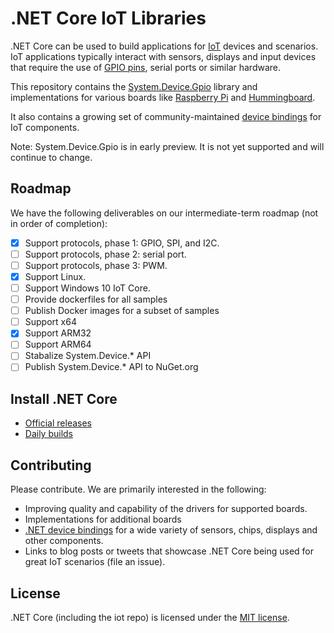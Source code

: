 # .NET Core IoT Libraries

.NET Core can be used to build applications for [IoT](https://en.wikipedia.org/wiki/Internet_of_things) devices and scenarios. IoT applications typically interact with sensors, displays and input devices that require the use of [GPIO pins](https://en.wikipedia.org/wiki/General-purpose_input/output), serial ports or similar hardware.

This repository contains the [System.Device.Gpio](https://dotnet.myget.org/feed/dotnet-corefxlab/package/nuget/System.Devices.Gpio) library and implementations for various boards like [Raspberry Pi](https://www.raspberrypi.org/) and [Hummingboard](https://www.solid-run.com/nxp-family/hummingboard/).

It also contains a growing set of community-maintained [device bindings](src/devices/README.md) for IoT components.

Note: System.Device.Gpio is in early preview. It is not yet supported and will continue to change.

## Roadmap

We have the following deliverables on our intermediate-term roadmap (not in order of completion):

* [x] Support protocols, phase 1: GPIO, SPI, and I2C.
* [ ] Support protocols, phase 2: serial port.
* [ ] Support protocols, phase 3: PWM.
* [x] Support Linux.
* [ ] Support Windows 10 IoT Core.
* [ ] Provide dockerfiles for all samples
* [ ] Publish Docker images for a subset of samples
* [ ] Support x64
* [x] Support ARM32
* [ ] Support ARM64
* [ ] Stabalize System.Device.* API
* [ ] Publish System.Device.* API to NuGet.org

## Install .NET Core

* [Official releases](https://www.microsoft.com/net/download)
* [Daily builds](https://github.com/dotnet/core/blob/master/daily-builds.md)

## Contributing

Please contribute. We are primarily interested in the following:

* Improving quality and capability of the drivers for supported boards.
* Implementations for additional boards
* [.NET device bindings](src/devices) for a wide variety of sensors, chips, displays and other components.
* Links to blog posts or tweets that showcase .NET Core being used for great IoT scenarios (file an issue).

## License

.NET Core (including the iot repo) is licensed under the [MIT license](LICENSE).

